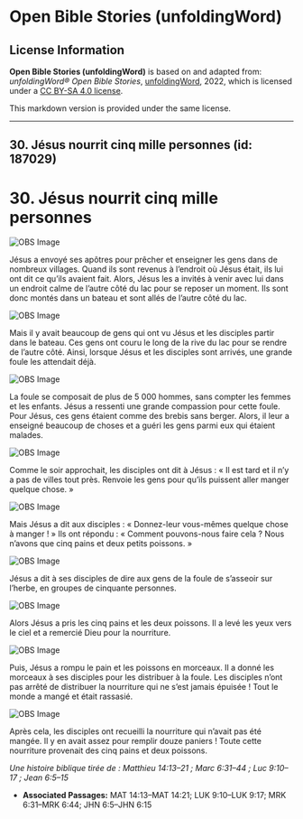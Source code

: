 # Open Bible Stories (unfoldingWord)

## License Information

**Open Bible Stories (unfoldingWord)** is based on and adapted from: _unfoldingWord® Open Bible Stories_, [unfoldingWord](https://unfoldingword.org/utw), 2022, which is licensed under a [CC BY-SA 4.0 license](https://creativecommons.org/licenses/by-sa/4.0/legalcode.en).

This markdown version is provided under the same license.



--------------------------------

## 30. Jésus nourrit cinq mille personnes (id: 187029)

30\. Jésus nourrit cinq mille personnes
=======================================

![OBS Image](https://cdn.aquifer.bible/aquifer-content/resources/UWOBS/jpg/360px/obs-en-30-01.jpg)

Jésus a envoyé ses apôtres pour prêcher et enseigner les gens dans de nombreux villages. Quand ils sont revenus à l’endroit où Jésus était, ils lui ont dit ce qu’ils avaient fait. Alors, Jésus les a invités à venir avec lui dans un endroit calme de l’autre côté du lac pour se reposer un moment. Ils sont donc montés dans un bateau et sont allés de l’autre côté du lac.

![OBS Image](https://cdn.aquifer.bible/aquifer-content/resources/UWOBS/jpg/360px/obs-en-30-02.jpg)

Mais il y avait beaucoup de gens qui ont vu Jésus et les disciples partir dans le bateau. Ces gens ont couru le long de la rive du lac pour se rendre de l’autre côté. Ainsi, lorsque Jésus et les disciples sont arrivés, une grande foule les attendait déjà.

![OBS Image](https://cdn.aquifer.bible/aquifer-content/resources/UWOBS/jpg/360px/obs-en-30-03.jpg)

La foule se composait de plus de 5 000 hommes, sans compter les femmes et les enfants. Jésus a ressenti une grande compassion pour cette foule. Pour Jésus, ces gens étaient comme des brebis sans berger. Alors, il leur a enseigné beaucoup de choses et a guéri les gens parmi eux qui étaient malades.

![OBS Image](https://cdn.aquifer.bible/aquifer-content/resources/UWOBS/jpg/360px/obs-en-30-04.jpg)

Comme le soir approchait, les disciples ont dit à Jésus : « Il est tard et il n’y a pas de villes tout près. Renvoie les gens pour qu’ils puissent aller manger quelque chose. »

![OBS Image](https://cdn.aquifer.bible/aquifer-content/resources/UWOBS/jpg/360px/obs-en-30-05.jpg)

Mais Jésus a dit aux disciples : « Donnez\-leur vous\-mêmes quelque chose à manger ! » Ils ont répondu : « Comment pouvons\-nous faire cela ? Nous n’avons que cinq pains et deux petits poissons. »

![OBS Image](https://cdn.aquifer.bible/aquifer-content/resources/UWOBS/jpg/360px/obs-en-30-06.jpg)

Jésus a dit à ses disciples de dire aux gens de la foule de s’asseoir sur l’herbe, en groupes de cinquante personnes.

![OBS Image](https://cdn.aquifer.bible/aquifer-content/resources/UWOBS/jpg/360px/obs-en-30-07.jpg)

Alors Jésus a pris les cinq pains et les deux poissons. Il a levé les yeux vers le ciel et a remercié Dieu pour la nourriture.

![OBS Image](https://cdn.aquifer.bible/aquifer-content/resources/UWOBS/jpg/360px/obs-en-30-08.jpg)

Puis, Jésus a rompu le pain et les poissons en morceaux. Il a donné les morceaux à ses disciples pour les distribuer à la foule. Les disciples n’ont pas arrêté de distribuer la nourriture qui ne s’est jamais épuisée ! Tout le monde a mangé et était rassasié.

![OBS Image](https://cdn.aquifer.bible/aquifer-content/resources/UWOBS/jpg/360px/obs-en-30-09.jpg)

Après cela, les disciples ont recueilli la nourriture qui n’avait pas été mangée. Il y en avait assez pour remplir douze paniers ! Toute cette nourriture provenait des cinq pains et deux poissons.

*Une histoire biblique tirée de : Matthieu 14:13–21 ; Marc 6:31–44 ; Luc 9:10–17 ; Jean 6:5–15*

* **Associated Passages:** MAT 14:13–MAT 14:21; LUK 9:10–LUK 9:17; MRK 6:31–MRK 6:44; JHN 6:5–JHN 6:15

